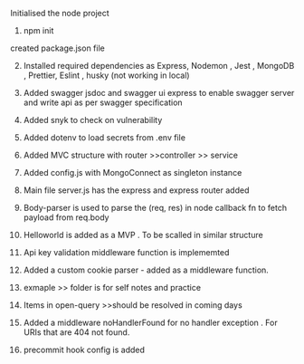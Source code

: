 Initialised the node project

1. npm init

created package.json file

2. Installed required dependencies as Express, Nodemon , Jest , MongoDB , Prettier, Eslint , husky (not working in local)

3. Added swagger jsdoc and swagger ui express to enable swagger server and write api as per swagger specification

4. Added snyk to check on vulnerability

5. Added dotenv to load secrets from .env file

6. Added MVC structure with router >>controller >> service

7. Added config.js with MongoConnect as singleton instance

8. Main file server.js has the express and express router added

9. Body-parser is used to parse the (req, res) in node callback fn to fetch payload from req.body

10. Helloworld is added as a MVP . To be scalled in similar structure

11. Api key validation middleware function is implememted

12. Added a custom cookie parser - added as a middleware function.

13. exmaple >> folder is for self notes and practice

14. Items in open-query >>should be resolved in coming days

15. Added a middleware noHandlerFound for no handler exception . For URIs that are 404 not found.

16. precommit hook config is added
